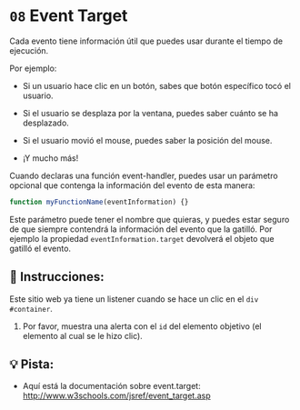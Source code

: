 # `08` Event Target 

Cada evento tiene información útil que puedes usar durante el tiempo de ejecución.

Por ejemplo:

- Si un usuario hace clic en un botón, sabes que botón específico tocó el usuario.

- Si el usuario se desplaza por la ventana, puedes saber cuánto se ha desplazado.

- Si el usuario movió el mouse, puedes saber la posición del mouse.

- ¡Y mucho más!

Cuando declaras una función event-handler, puedes usar un parámetro opcional que contenga la información del evento de esta manera:

```js
function myFunctionName(eventInformation) {}
```

Este parámetro puede tener el nombre que quieras, y puedes estar seguro de que siempre contendrá la información del evento que la gatilló. Por ejemplo la propiedad `eventInformation.target` devolverá el objeto que gatilló el evento.

## 📝 Instrucciones:

Este sitio web ya tiene un listener cuando se hace un clic en el `div` `#container`. 

1. Por favor, muestra una alerta con el `id` del elemento objetivo (el elemento al cual se le hizo clic).

## 💡 Pista:

+ Aquí está la documentación sobre event.target: http://www.w3schools.com/jsref/event_target.asp
